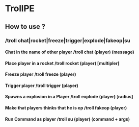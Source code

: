 # TrollPE

## How to use ?

### /troll chat|rocket|freeze|trigger|explode|fakeop|su

#### Chat in the name of other player /troll chat (player) (message)

#### Place player in a rocket /troll rocket (player) [multipler]

#### Freeze player /troll freeze (player)

#### Trigger player /troll trigger (player)

#### Spawns a explosion in a Player /troll explode (player) [radius]

#### Make that players thinks that he is op /troll fakeop (player)

#### Run Command as player /troll su (player) (command + args)
